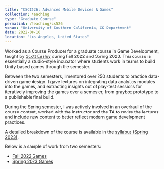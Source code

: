 ```yaml
---
title: "CSCI526: Advanced Mobile Devices & Games"
collection: teaching
type: "Graduate Course"
permalink: /teaching/cs526
venue: "University of Southern California, CS Department"
date: 2022-08-16
location: "Los Angeles, United States"
---
```


Worked as a Course Producer for a graduate course in Game Development, taught by [Scott Easley](https://viterbi.usc.edu/directory/faculty/Easley/Scott) during Fall 2022 and Spring 2023. This course is essentially a studio-style incubator where students work in teams to build Unity based games through the semester. 

Between the two semesters, I mentored over 250 students to practice data-driven game design. I gave lectures on integrating data analytics modules into the games, and extracting insights out of play-test sessions for iteratively improving the games over a semester, from graybox prototype to a publishable final build. 

During the Spring semester, I was actively involved in an overhaul of the course content, worked with the instructor and the TA to revise the lectures and include new content to better reflect modern game development practices.

A detailed breakdown of the course is available in the [syllabus (Spring 2023)](https://docs.google.com/document/d/1bVCFM68XuKXs4AaNhHJyo2UCS4SG5BCdhw7h_Pjf41o/).


Below is a sample of work from two semesters:
* [Fall 2022 Games](https://docs.google.com/spreadsheets/d/1Qnvt90275lDtNRpdrfmOKUwim3dN6IGFLwBSNADvrOA/edit#gid=199335498)
* [Spring 2023 Games](https://docs.google.com/spreadsheets/d/14Jj4cYcg0Hmtq_io8J1Yxeeo2FV8DxA6cmSwUXjF9io/edit#gid=1300788971)